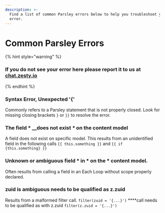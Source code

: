 ```yaml
---
description: >-
  Find a list of common Parsley errors below to help you troubleshoot your
  error.
---
```


# Common Parsley Errors

{% hint style="warning" %}
### If you do not see your error here please report it to us at [chat.zesty.io](http://chat.zesty.io/)
{% endhint %}

### Syntax Error, Unexpected '{'

Commonly refers to a Parsley statement that is not properly closed. Look for missing closing brackets `}` or `}}` to resolve the error.

### The field \* __does not exist _\*_ on the content model

A field does not exist on specific model. This results from an unidentified field in the following calls `{{ this.something }}` and `{{ if {this.something} }}`

### Unknown or ambiguous field \* in \* on the \* content model.

Often results from calling a field in an Each Loop without scope properly declared.

### zuid is ambiguous needs to be qualified as z.zuid

Results from a malformed filter call. `filter(zuid = '{...}')` ****call needs to be qualified as  with z.zuid `filter(z.zuid = '{...}')`

